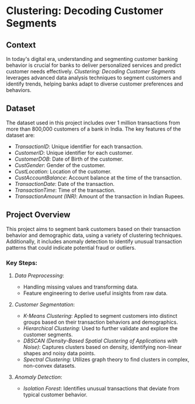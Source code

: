 # Clustering: Decoding Customer Segments

## Context
In today's digital era, understanding and segmenting customer banking behavior is crucial for banks to deliver personalized services and predict customer needs effectively. *Clustering: Decoding Customer Segments* leverages advanced data analysis techniques to segment customers and identify trends, helping banks adapt to diverse customer preferences and behaviors.

## Dataset
The dataset used in this project includes over 1 million transactions from more than 800,000 customers of a bank in India. The key features of the dataset are:

- *TransactionID*: Unique identifier for each transaction.
- *CustomerID*: Unique identifier for each customer.
- *CustomerDOB*: Date of Birth of the customer.
- *CustGender*: Gender of the customer.
- *CustLocation*: Location of the customer.
- *CustAccountBalance*: Account balance at the time of the transaction.
- *TransactionDate*: Date of the transaction.
- *TransactionTime*: Time of the transaction.
- *TransactionAmount (INR)*: Amount of the transaction in Indian Rupees.

## Project Overview
This project aims to segment bank customers based on their transaction behavior and demographic data, using a variety of clustering techniques. Additionally, it includes anomaly detection to identify unusual transaction patterns that could indicate potential fraud or outliers.

### Key Steps:

1. *Data Preprocessing*:
   - Handling missing values and transforming data.
   - Feature engineering to derive useful insights from raw data.

2. *Customer Segmentation*:
   - *K-Means Clustering*: Applied to segment customers into distinct groups based on their transaction behaviors and demographics.
   - *Hierarchical Clustering*: Used to further validate and explore the customer segments.
   - *DBSCAN (Density-Based Spatial Clustering of Applications with Noise)*: Captures clusters based on density, identifying non-linear shapes and noisy data points.
   - *Spectral Clustering*: Utilizes graph theory to find clusters in complex, non-convex datasets.

3. *Anomaly Detection*:
   - *Isolation Forest*: Identifies unusual transactions that deviate from typical customer behavior.
